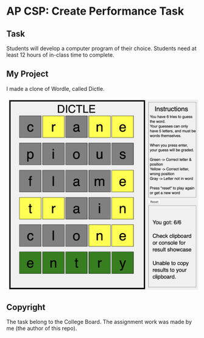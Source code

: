 # AP CSP: Create Performance Task

## Task
Students will develop a computer program of their choice. Students need at least 12 hours of in-class time to complete.

## My Project
I made a clone of Wordle, called Dictle.

![screenshot of project](screenshot.png)

## Copyright
The task belong to the College Board. The assignment work was made by me (the author of this repo).